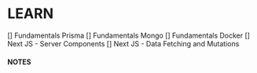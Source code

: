 # LEARN

[] Fundamentals Prisma
[] Fundamentals Mongo
[] Fundamentals Docker
[] Next JS - Server Components
[] Next JS - Data Fetching and Mutations

#### NOTES
